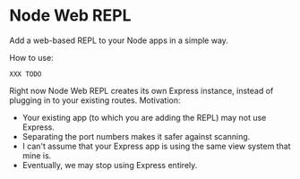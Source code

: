 Node Web REPL
=============

Add a web-based REPL to your Node apps in a simple way.

How to use:

    XXX TODO

Right now Node Web REPL creates its own Express instance, instead of plugging
in to your existing routes. Motivation:

* Your existing app (to which you are adding the REPL) may not use Express.
* Separating the port numbers makes it safer against scanning.
* I can't assume that your Express app is using the same view system that
  mine is.
* Eventually, we may stop using Express entirely.


